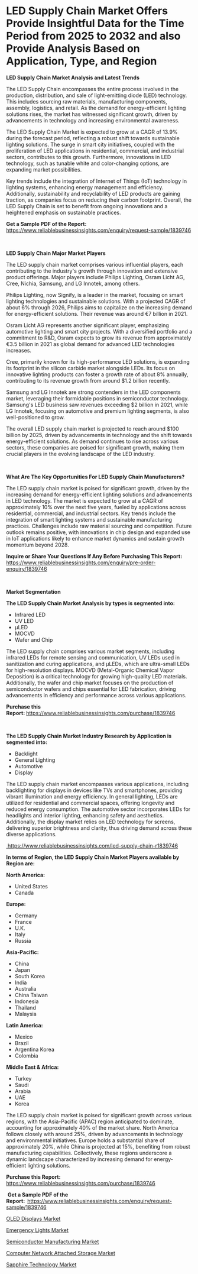 <p><h1>LED Supply Chain Market Offers Provide Insightful Data for the Time Period from 2025 to 2032 and also Provide Analysis Based on Application, Type, and Region</h1></p><p><strong>LED Supply Chain Market Analysis and Latest Trends</strong></p>
<p><p>The LED Supply Chain encompasses the entire process involved in the production, distribution, and sale of light-emitting diode (LED) technology. This includes sourcing raw materials, manufacturing components, assembly, logistics, and retail. As the demand for energy-efficient lighting solutions rises, the market has witnessed significant growth, driven by advancements in technology and increasing environmental awareness.</p><p>The LED Supply Chain Market is expected to grow at a CAGR of 13.9% during the forecast period, reflecting a robust shift towards sustainable lighting solutions. The surge in smart city initiatives, coupled with the proliferation of LED applications in residential, commercial, and industrial sectors, contributes to this growth. Furthermore, innovations in LED technology, such as tunable white and color-changing options, are expanding market possibilities.</p><p>Key trends include the integration of Internet of Things (IoT) technology in lighting systems, enhancing energy management and efficiency. Additionally, sustainability and recyclability of LED products are gaining traction, as companies focus on reducing their carbon footprint. Overall, the LED Supply Chain is set to benefit from ongoing innovations and a heightened emphasis on sustainable practices.</p></p>
<p><strong>Get a Sample PDF of the Report:&nbsp;</strong> <a href="https://www.reliablebusinessinsights.com/enquiry/request-sample/1839746?utm_campaign=62&utm_medium=2&utm_source=Github&utm_content=ia&utm_term=11022025&utm_id=led-supply-chain">https://www.reliablebusinessinsights.com/enquiry/request-sample/1839746</a></p>
<p>&nbsp;</p>
<p><strong>LED Supply Chain Major Market Players</strong></p>
<p><p>The LED supply chain market comprises various influential players, each contributing to the industry's growth through innovation and extensive product offerings. Major players include Philips Lighting, Osram Licht AG, Cree, Nichia, Samsung, and LG Innotek, among others.</p><p>Philips Lighting, now Signify, is a leader in the market, focusing on smart lighting technologies and sustainable solutions. With a projected CAGR of about 6% through 2026, Philips aims to capitalize on the increasing demand for energy-efficient solutions. Their revenue was around €7 billion in 2021.</p><p>Osram Licht AG represents another significant player, emphasizing automotive lighting and smart city projects. With a diversified portfolio and a commitment to R&D, Osram expects to grow its revenue from approximately €3.5 billion in 2021 as global demand for advanced LED technologies increases.</p><p>Cree, primarily known for its high-performance LED solutions, is expanding its footprint in the silicon carbide market alongside LEDs. Its focus on innovative lighting products can foster a growth rate of about 8% annually, contributing to its revenue growth from around $1.2 billion recently.</p><p>Samsung and LG Innotek are strong contenders in the LED components market, leveraging their formidable positions in semiconductor technology. Samsung's LED business saw revenues exceeding $2 billion in 2021, while LG Innotek, focusing on automotive and premium lighting segments, is also well-positioned to grow.</p><p>The overall LED supply chain market is projected to reach around $100 billion by 2025, driven by advancements in technology and the shift towards energy-efficient solutions. As demand continues to rise across various sectors, these companies are poised for significant growth, making them crucial players in the evolving landscape of the LED industry.</p></p>
<p>&nbsp;</p>
<p><strong>What Are The Key Opportunities For LED Supply Chain Manufacturers?</strong></p>
<p><p>The LED supply chain market is poised for significant growth, driven by the increasing demand for energy-efficient lighting solutions and advancements in LED technology. The market is expected to grow at a CAGR of approximately 10% over the next five years, fueled by applications across residential, commercial, and industrial sectors. Key trends include the integration of smart lighting systems and sustainable manufacturing practices. Challenges include raw material sourcing and competition. Future outlook remains positive, with innovations in chip design and expanded use in IoT applications likely to enhance market dynamics and sustain growth momentum beyond 2028.</p></p>
<p><strong>Inquire or Share Your Questions If Any Before Purchasing This Report:</strong> <a href="https://www.reliablebusinessinsights.com/enquiry/pre-order-enquiry/1839746?utm_campaign=62&utm_medium=2&utm_source=Github&utm_content=ia&utm_term=11022025&utm_id=led-supply-chain">https://www.reliablebusinessinsights.com/enquiry/pre-order-enquiry/1839746</a></p>
<p>&nbsp;</p>
<p><strong>Market Segmentation</strong></p>
<p><strong>The LED Supply Chain Market Analysis by types is segmented into:</strong></p>
<p><ul><li>Infrared LED</li><li>UV LED</li><li>μLED</li><li>MOCVD</li><li>Wafer and Chip</li></ul></p>
<p><p>The LED supply chain comprises various market segments, including infrared LEDs for remote sensing and communication, UV LEDs used in sanitization and curing applications, and μLEDs, which are ultra-small LEDs for high-resolution displays. MOCVD (Metal-Organic Chemical Vapor Deposition) is a critical technology for growing high-quality LED materials. Additionally, the wafer and chip market focuses on the production of semiconductor wafers and chips essential for LED fabrication, driving advancements in efficiency and performance across various applications.</p></p>
<p><strong>Purchase this Report:&nbsp;</strong><a href="https://www.reliablebusinessinsights.com/purchase/1839746?utm_campaign=62&utm_medium=2&utm_source=Github&utm_content=ia&utm_term=11022025&utm_id=led-supply-chain">https://www.reliablebusinessinsights.com/purchase/1839746</a></p>
<p>&nbsp;</p>
<p><strong>The LED Supply Chain Market Industry Research by Application is segmented into:</strong></p>
<p><ul><li>Backlight</li><li>General Lighting</li><li>Automotive</li><li>Display</li></ul></p>
<p><p>The LED supply chain market encompasses various applications, including backlighting for displays in devices like TVs and smartphones, providing vibrant illumination and energy efficiency. In general lighting, LEDs are utilized for residential and commercial spaces, offering longevity and reduced energy consumption. The automotive sector incorporates LEDs for headlights and interior lighting, enhancing safety and aesthetics. Additionally, the display market relies on LED technology for screens, delivering superior brightness and clarity, thus driving demand across these diverse applications.</p></p>
<p><a href="https://www.reliablebusinessinsights.com/led-supply-chain-r1839746?utm_campaign=62&utm_medium=2&utm_source=Github&utm_content=ia&utm_term=11022025&utm_id=led-supply-chain">&nbsp;https://www.reliablebusinessinsights.com/led-supply-chain-r1839746</a></p>
<p><strong>In terms of Region, the LED Supply Chain Market Players available by Region are:</strong></p>
<p>
    <p> <strong> North America: </strong>
        <ul>
            <li>United States</li>
            <li>Canada</li>
        </ul>
        </p> 
    <p> <strong> Europe: </strong>
        <ul>
            <li>Germany</li>
            <li>France</li>
            <li>U.K.</li>
            <li>Italy</li>
            <li>Russia</li>
        </ul>
        </p> 
    <p> <strong> Asia-Pacific: </strong>
        <ul>
            <li>China</li>
            <li>Japan</li>
            <li>South Korea</li>
            <li>India</li>
            <li>Australia</li>
            <li>China Taiwan</li>
            <li>Indonesia</li>
            <li>Thailand</li>
            <li>Malaysia</li>
        </ul>
        </p> 
    <p> <strong> Latin America: </strong>
        <ul>
            <li>Mexico</li>
            <li>Brazil</li>
            <li>Argentina Korea</li>
            <li>Colombia</li>
        </ul>
        </p> 
    <p> <strong> Middle East & Africa: </strong>
        <ul>
            <li>Turkey</li>
            <li>Saudi</li>
            <li>Arabia</li>
            <li>UAE</li>
            <li>Korea</li>
        </ul>
    </p>
    </p>
<p><p>The LED supply chain market is poised for significant growth across various regions, with the Asia-Pacific (APAC) region anticipated to dominate, accounting for approximately 40% of the market share. North America follows closely with around 25%, driven by advancements in technology and environmental initiatives. Europe holds a substantial share of approximately 20%, while China is projected at 15%, benefiting from robust manufacturing capabilities. Collectively, these regions underscore a dynamic landscape characterized by increasing demand for energy-efficient lighting solutions.</p></p>
<p><strong>Purchase this Report: </strong><a href="https://www.reliablebusinessinsights.com/purchase/1839746?utm_campaign=62&utm_medium=2&utm_source=Github&utm_content=ia&utm_term=11022025&utm_id=led-supply-chain">https://www.reliablebusinessinsights.com/purchase/1839746</a></p>
<p>&nbsp;<strong>Get a Sample PDF of the Report:&nbsp;&nbsp;</strong><a href="https://www.reliablebusinessinsights.com/enquiry/request-sample/1839746?utm_campaign=62&utm_medium=2&utm_source=Github&utm_content=ia&utm_term=11022025&utm_id=led-supply-chain">https://www.reliablebusinessinsights.com/enquiry/request-sample/1839746</a></p>
<p><strong></strong></p>
<p><p><a href="https://github.com/nacrehuipie/Market-Research-Report-List-1/blob/main/oled-displays-market.md?utm_campaign=62&utm_medium=2&utm_source=Github&utm_content=ia&utm_term=11022025&utm_id=led-supply-chain">OLED Displays Market</a></p><p><a href="https://github.com/miottaredlin79/Market-Research-Report-List-1/blob/main/emergency-lights-market.md?utm_campaign=62&utm_medium=2&utm_source=Github&utm_content=ia&utm_term=11022025&utm_id=led-supply-chain">Emergency Lights Market</a></p><p><a href="https://github.com/ugurgyuri/Market-Research-Report-List-1/blob/main/semiconductor-manufacturing-market.md?utm_campaign=62&utm_medium=2&utm_source=Github&utm_content=ia&utm_term=11022025&utm_id=led-supply-chain">Semiconductor Manufacturing Market</a></p><p><a href="https://github.com/urticagebbia/Market-Research-Report-List-1/blob/main/computer-network-attached-storage-market.md?utm_campaign=62&utm_medium=2&utm_source=Github&utm_content=ia&utm_term=11022025&utm_id=led-supply-chain">Computer Network Attached Storage Market</a></p><p><a href="https://github.com/rrapajecundi/Market-Research-Report-List-1/blob/main/sapphire-technology-market.md?utm_campaign=62&utm_medium=2&utm_source=Github&utm_content=ia&utm_term=11022025&utm_id=led-supply-chain">Sapphire Technology Market</a></p></p>
